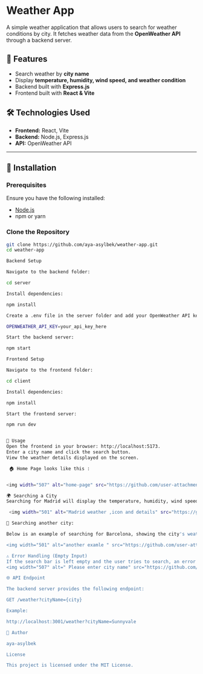 # Weather App

A simple weather application that allows users to search for weather conditions by city. It fetches weather data from the **OpenWeather API** through a backend server.

## 🌟 Features
- Search weather by **city name**
- Display **temperature, humidity, wind speed, and weather condition**
- Backend built with **Express.js**
- Frontend built with **React & Vite**

## 🛠️ Technologies Used
- **Frontend:** React, Vite
- **Backend:** Node.js, Express.js
- **API:** OpenWeather API

---

## 🚀 Installation

### **Prerequisites**
Ensure you have the following installed:
- [Node.js](https://nodejs.org/)
- npm or yarn

### **Clone the Repository**
```sh
git clone https://github.com/aya-asylbek/weather-app.git
cd weather-app

Backend Setup

Navigate to the backend folder:

cd server

Install dependencies:

npm install

Create a .env file in the server folder and add your OpenWeather API key:

OPENWEATHER_API_KEY=your_api_key_here

Start the backend server:

npm start

Frontend Setup

Navigate to the frontend folder:

cd client

Install dependencies:

npm install

Start the frontend server:

npm run dev


📌 Usage
Open the frontend in your browser: http://localhost:5173.
Enter a city name and click the search button.
View the weather details displayed on the screen.

 🏠 Home Page looks like this : 


<img width="507" alt="home-page" src="https://github.com/user-attachments/assets/790f1c62-d9af-44ac-8728-4c5de81e474e" />

🌍 Searching a City
Searching for Madrid will display the temperature, humidity, wind speed, and weather condition:

 <img width="501" alt="Madrid weather ,icon and details" src="https://github.com/user-attachments/assets/f7af8df7-93cb-40fa-b4ec-dd2be85527e2" />

🌆 Searching another city:

Below is an example of searching for Barcelona, showing the city's weather details:

<img width="501" alt="another examle " src="https://github.com/user-attachments/assets/2a454c0b-523a-4abe-b4a9-81ee27476780" />

⚠️ Error Handling (Empty Input)
If the search bar is left empty and the user tries to search, an error message pops up:
<img width="507" alt=" Please enter city name" src="https://github.com/user-attachments/assets/55be1bab-8015-4189-b5a3-9131f078e208" />

🌐 API Endpoint

The backend server provides the following endpoint:

GET /weather?cityName={city}

Example:

http://localhost:3001/weather?cityName=Sunnyvale

👤 Author

aya-asylbek

License

This project is licensed under the MIT License.

